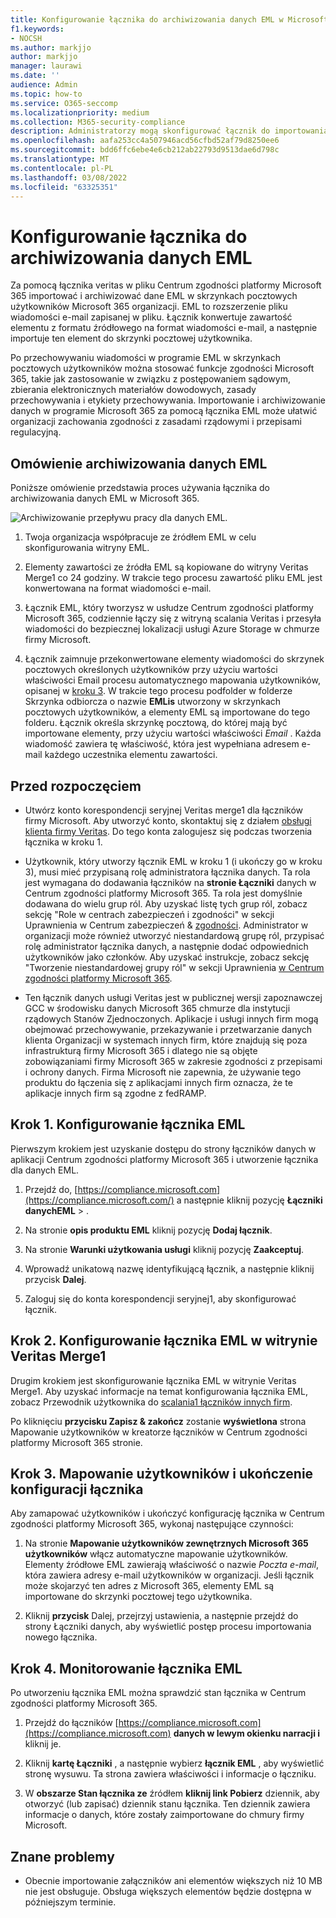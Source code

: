 ```yaml
---
title: Konfigurowanie łącznika do archiwizowania danych EML w Microsoft 365
f1.keywords:
- NOCSH
ms.author: markjjo
author: markjjo
manager: laurawi
ms.date: ''
audience: Admin
ms.topic: how-to
ms.service: O365-seccomp
ms.localizationpriority: medium
ms.collection: M365-security-compliance
description: Administratorzy mogą skonfigurować łącznik do importowania i archiwizowania danych EML z veritas do Microsoft 365. Ten łącznik umożliwia archiwizowanie danych ze źródeł danych innych firm w Microsoft 365. Po zarchiwizować te dane możesz zarządzać danymi innych firm za pomocą funkcji zgodności, takich jak archiwizacja ze względu na przepisy prawne, wyszukiwanie zawartości i zasady przechowywania.
ms.openlocfilehash: aafa253cc4a507946acd56cfbd52af79d8250ee6
ms.sourcegitcommit: bdd6ffc6ebe4e6cb212ab22793d9513dae6d798c
ms.translationtype: MT
ms.contentlocale: pl-PL
ms.lasthandoff: 03/08/2022
ms.locfileid: "63325351"
---
```

# <a name="set-up-a-connector-to-archive-eml-data"></a>Konfigurowanie łącznika do archiwizowania danych EML

Za pomocą łącznika veritas w pliku Centrum zgodności platformy Microsoft 365 importować i archiwizować dane EML w skrzynkach pocztowych użytkowników Microsoft 365 organizacji. EML to rozszerzenie pliku wiadomości e-mail zapisanej w pliku. Łącznik konwertuje zawartość elementu z formatu źródłowego na format wiadomości e-mail, a następnie importuje ten element do skrzynki pocztowej użytkownika.

Po przechowywaniu wiadomości w programie EML w skrzynkach pocztowych użytkowników można stosować funkcje zgodności Microsoft 365, takie jak zastosowanie w związku z postępowaniem sądowym, zbierania elektronicznych materiałów dowodowych, zasady przechowywania i etykiety przechowywania. Importowanie i archiwizowanie danych w programie Microsoft 365 za pomocą łącznika EML może ułatwić organizacji zachowania zgodności z zasadami rządowymi i przepisami regulacyjną.

## <a name="overview-of-archiving-eml-data"></a>Omówienie archiwizowania danych EML

Poniższe omówienie przedstawia proces używania łącznika do archiwizowania danych EML w Microsoft 365.

![Archiwizowanie przepływu pracy dla danych EML.](../media/EMLConnectorWorkflow.png)

1. Twoja organizacja współpracuje ze źródłem EML w celu skonfigurowania witryny EML.

2. Elementy zawartości ze źródła EML są kopiowane do witryny Veritas Merge1 co 24 godziny. W trakcie tego procesu zawartość pliku EML jest konwertowana na format wiadomości e-mail.

3. Łącznik EML, który tworzysz w usłudze Centrum zgodności platformy Microsoft 365, codziennie łączy się z witryną scalania Veritas i przesyła wiadomości do bezpiecznej lokalizacji usługi Azure Storage w chmurze firmy Microsoft.

4. Łącznik zaimnuje przekonwertowane elementy wiadomości do skrzynek pocztowych określonych użytkowników przy użyciu wartości właściwości  Email procesu automatycznego mapowania użytkowników, opisanej w [kroku 3](#step-3-map-users-and-complete-the-connector-setup). W trakcie tego procesu podfolder w folderze Skrzynka odbiorcza o nazwie **EMLis** utworzony w skrzynkach pocztowych użytkowników, a elementy EML są importowane do tego folderu. Łącznik określa skrzynkę pocztową, do której mają być importowane elementy, przy użyciu wartości właściwości *Email* . Każda wiadomość zawiera tę właściwość, która jest wypełniana adresem e-mail każdego uczestnika elementu zawartości.

## <a name="before-you-begin"></a>Przed rozpoczęciem

- Utwórz konto korespondencji seryjnej Veritas merge1 dla łączników firmy Microsoft. Aby utworzyć konto, skontaktuj się z działem [obsługi klienta firmy Veritas](https://globanet.com/ms-connectors-contact). Do tego konta zalogujesz się podczas tworzenia łącznika w kroku 1.

- Użytkownik, który utworzy łącznik EML w kroku 1 (i ukończy go w kroku 3), musi mieć przypisaną rolę administratora łącznika danych. Ta rola jest wymagana do dodawania łączników na **stronie Łączniki** danych w Centrum zgodności platformy Microsoft 365. Ta rola jest domyślnie dodawana do wielu grup ról. Aby uzyskać listę tych grup ról, zobacz sekcję "Role w centrach zabezpieczeń i zgodności" w sekcji Uprawnienia w Centrum zabezpieczeń & [zgodności](../security/office-365-security/permissions-in-the-security-and-compliance-center.md#roles-in-the-security--compliance-center). Administrator w organizacji może również utworzyć niestandardową grupę ról, przypisać rolę administrator łącznika danych, a następnie dodać odpowiednich użytkowników jako członków. Aby uzyskać instrukcje, zobacz sekcję "Tworzenie niestandardowej grupy ról" w sekcji Uprawnienia [w Centrum zgodności platformy Microsoft 365](microsoft-365-compliance-center-permissions.md#create-a-custom-role-group).

- Ten łącznik danych usługi Veritas jest w publicznej wersji zapoznawczej GCC w środowisku danych Microsoft 365 chmurze dla instytucji rządowych Stanów Zjednoczonych. Aplikacje i usługi innych firm mogą obejmować przechowywanie, przekazywanie i przetwarzanie danych klienta Organizacji w systemach innych firm, które znajdują się poza infrastrukturą firmy Microsoft 365 i dlatego nie są objęte zobowiązaniami firmy Microsoft 365 w zakresie zgodności z przepisami i ochrony danych. Firma Microsoft nie zapewnia, że używanie tego produktu do łączenia się z aplikacjami innych firm oznacza, że te aplikacje innych firm są zgodne z fedRAMP.

## <a name="step-1-set-up-an-eml-connector"></a>Krok 1. Konfigurowanie łącznika EML

Pierwszym krokiem jest uzyskanie dostępu do strony  łączników danych w aplikacji Centrum zgodności platformy Microsoft 365 i utworzenie łącznika dla danych EML.

1. Przejdź do, [https://compliance.microsoft.com](https://compliance.microsoft.com/) a następnie kliknij pozycję **Łączniki danychEML** > .

2. Na stronie **opis produktu EML** kliknij pozycję **Dodaj łącznik**.

3. Na stronie **Warunki użytkowania usługi** kliknij pozycję **Zaakceptuj**.

4. Wprowadź unikatową nazwę identyfikującą łącznik, a następnie kliknij przycisk **Dalej**.

5. Zaloguj się do konta korespondencji seryjnej1, aby skonfigurować łącznik.

## <a name="step-2-configure-the-eml-connector-on-the-veritas-merge1-site"></a>Krok 2. Konfigurowanie łącznika EML w witrynie Veritas Merge1

Drugim krokiem jest skonfigurowanie łącznika EML w witrynie Veritas Merge1. Aby uzyskać informacje na temat konfigurowania łącznika EML, zobacz Przewodnik użytkownika do [scalania1 łączników innych firm](https://docs.ms.merge1.globanetportal.com/Merge1%20Third-Party%20Connectors%20EML%20User%20Guide%20.pdf).

Po kliknięciu **przycisku Zapisz & zakończ** zostanie **wyświetlona** strona Mapowanie użytkowników w kreatorze łączników w Centrum zgodności platformy Microsoft 365 stronie.

## <a name="step-3-map-users-and-complete-the-connector-setup"></a>Krok 3. Mapowanie użytkowników i ukończenie konfiguracji łącznika

Aby zamapować użytkowników i ukończyć konfigurację łącznika w Centrum zgodności platformy Microsoft 365, wykonaj następujące czynności:

1. Na stronie **Mapowanie użytkowników zewnętrznych Microsoft 365 użytkowników** włącz automatyczne mapowanie użytkowników. Elementy źródłowe EML zawierają właściwość o nazwie *Poczta e-mail*, która zawiera adresy e-mail użytkowników w organizacji. Jeśli łącznik może skojarzyć ten adres z Microsoft 365, elementy EML są importowane do skrzynki pocztowej tego użytkownika.

2. Kliknij **przycisk** Dalej, przejrzyj ustawienia, a następnie przejdź do strony  Łączniki danych, aby wyświetlić postęp procesu importowania nowego łącznika.

## <a name="step-4-monitor-the-eml-connector"></a>Krok 4. Monitorowanie łącznika EML

Po utworzeniu łącznika EML można sprawdzić stan łącznika w Centrum zgodności platformy Microsoft 365.

1. Przejdź do łączników [https://compliance.microsoft.com](https://compliance.microsoft.com) **danych w lewym okienku narracji i** kliknij je.

2. Kliknij **kartę Łączniki** , a następnie wybierz **łącznik EML** , aby wyświetlić stronę wysuwu. Ta strona zawiera właściwości i informacje o łączniku.

3. W **obszarze Stan łącznika ze** źródłem **kliknij link Pobierz** dziennik, aby otworzyć (lub zapisać) dziennik stanu łącznika. Ten dziennik zawiera informacje o danych, które zostały zaimportowane do chmury firmy Microsoft.

## <a name="known-issues"></a>Znane problemy

- Obecnie importowanie załączników ani elementów większych niż 10 MB nie jest obsługuje. Obsługa większych elementów będzie dostępna w późniejszym terminie.